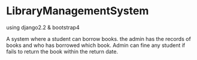 # LibraryManagementSystem
using django2.2 & bootstrap4

A system where a student can borrow books.
the admin has the records of books and who has borrowed which book.
Admin can fine any student if fails to return the book within the return date.

